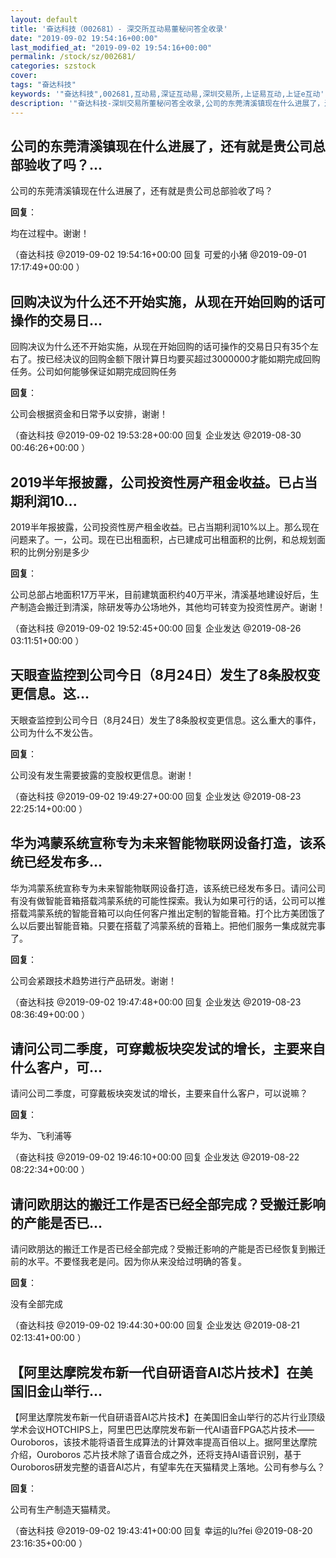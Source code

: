 ```yaml
---
layout: default
title: '奋达科技（002681）- 深交所互动易董秘问答全收录'
date: "2019-09-02 19:54:16+00:00"
last_modified_at: "2019-09-02 19:54:16+00:00"
permalink: /stock/sz/002681/
categories: szstock
cover: 
tags: "奋达科技"
keywords: '"奋达科技",002681,互动易,深证互动易,深圳交易所,上证易互动,上证e互动'
description: '"奋达科技-深圳交易所董秘问答全收录,公司的东莞清溪镇现在什么进展了，还有就是贵公司总部验收了吗？"'
---
```


## 公司的东莞清溪镇现在什么进展了，还有就是贵公司总部验收了吗？...

公司的东莞清溪镇现在什么进展了，还有就是贵公司总部验收了吗？

**回复**：

均在过程中。谢谢！ 

（奋达科技  @2019-09-02 19:54:16+00:00 回复 可爱的小猪  @2019-09-01 17:17:49+00:00 ）

## 回购决议为什么还不开始实施，从现在开始回购的话可操作的交易日...

回购决议为什么还不开始实施，从现在开始回购的话可操作的交易日只有35个左右了。按已经决议的回购金额下限计算日均要买超过3000000才能如期完成回购任务。公司如何能够保证如期完成回购任务

**回复**：

公司会根据资金和日常予以安排，谢谢！ 

（奋达科技  @2019-09-02 19:53:28+00:00 回复 企业发达  @2019-08-30 00:46:26+00:00 ）

## 2019半年报披露，公司投资性房产租金收益。已占当期利润10...

2019半年报披露，公司投资性房产租金收益。已占当期利润10%以上。那么现在问题来了。一，公司。现在已出租面积，占已建成可出租面积的比例，和总规划面积的比例分别是多少

**回复**：

公司总部占地面积17万平米，目前建筑面积约40万平米，清溪基地建设好后，生产制造会搬迁到清溪，除研发等办公场地外，其他均可转变为投资性房产。谢谢！ 

（奋达科技  @2019-09-02 19:52:45+00:00 回复 企业发达  @2019-08-26 03:11:51+00:00 ）

## 天眼查监控到公司今日（8月24日）发生了8条股权变更信息。这...

天眼查监控到公司今日（8月24日）发生了8条股权变更信息。这么重大的事件，公司为什么不发公告。

**回复**：

公司没有发生需要披露的变股权更信息。谢谢！ 

（奋达科技  @2019-09-02 19:49:27+00:00 回复 企业发达  @2019-08-23 22:25:14+00:00 ）

## 华为鸿蒙系统宣称专为未来智能物联网设备打造，该系统已经发布多...

华为鸿蒙系统宣称专为未来智能物联网设备打造，该系统已经发布多日。请问公司有没有做智能音箱搭载鸿蒙系统的可能性探索。我认为如果可行的话，公司可以推搭载鸿蒙系统的智能音箱可以向任何客户推出定制的智能音箱。打个比方美团饿了么以后要出智能音箱。只要在搭载了鸿蒙系统的音箱上。把他们服务一集成就完事了。

**回复**：

公司会紧跟技术趋势进行产品研发。谢谢！ 

（奋达科技  @2019-09-02 19:47:48+00:00 回复 企业发达  @2019-08-23 08:36:49+00:00 ）

## 请问公司二季度，可穿戴板块突发试的增长，主要来自什么客户，可...

请问公司二季度，可穿戴板块突发试的增长，主要来自什么客户，可以说嘛？

**回复**：

华为、飞利浦等 

（奋达科技  @2019-09-02 19:46:10+00:00 回复 企业发达  @2019-08-22 08:22:34+00:00 ）

## 请问欧朋达的搬迁工作是否已经全部完成？受搬迁影响的产能是否已...

请问欧朋达的搬迁工作是否已经全部完成？受搬迁影响的产能是否已经恢复到搬迁前的水平。不要怪我老是问。因为你从来没给过明确的答复。

**回复**：

没有全部完成 

（奋达科技  @2019-09-02 19:44:30+00:00 回复 企业发达  @2019-08-21 02:13:41+00:00 ）

## 【阿里达摩院发布新一代自研语音AI芯片技术】在美国旧金山举行...

【阿里达摩院发布新一代自研语音AI芯片技术】在美国旧金山举行的芯片行业顶级学术会议HOTCHIPS上，阿里巴巴达摩院发布新一代AI语音FPGA芯片技术——Ouroboros，该技术能将语音生成算法的计算效率提高百倍以上。据阿里达摩院介绍，Ouroboros 芯片技术除了语音合成之外，还将支持AI语音识别，基于Ouroboros研发完整的语音AI芯片，有望率先在天猫精灵上落地。公司有参与么？

**回复**：

公司有生产制造天猫精灵。 

（奋达科技  @2019-09-02 19:43:41+00:00 回复 幸运的lu?fei  @2019-08-20 23:16:35+00:00 ）

